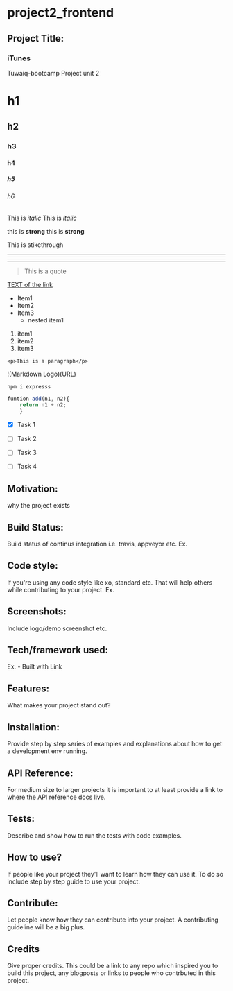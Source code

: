 # project2_frontend

## Project Title:
### iTunes
Tuwaiq-bootcamp
Project unit 2 

<!-- markdown -->
<!-- headings -->
# h1
## h2
### h3
#### h4
##### h5
###### h6
<!-- iralic -->
This is *italic*
This is _italic_
<!-- strong -->
this is **strong**
this is __strong__
<!-- stikethrough -->
This is ~~stikethrough~~
<!-- horizontal Rule -->
---
___
<!-- Blockqoute -->
> This is a quote

<!-- links -->
[TEXT of the link](URL)
<!-- UL -->
* Item1
* Item2
* Item3
    * nested item1
<!-- OL -->
1. item1
1. item2
1. item3
<!-- inline code block -->
`<p>This is a paragraph</p>`
<!-- Image -->
!(Markdown Logo)(URL)

<!-- GitHub markdown -->
<!-- code blocks 3 backtic-->
```
npm i expresss
```

```javascript
funtion add(n1, n2){
    return n1 + n2;
    }
```
<!-- tables -->


<!--  task lists -->
* [X] Task 1
* [ ] Task 2
* [ ] Task 3
* [ ] Task 4



## Motivation:
why the project exists

## Build Status:
Build status of continus integration i.e. travis, appveyor etc. Ex.

## Code style:
If you're using any code style like xo, standard etc. That will help others while contributing to your project. Ex.

## Screenshots:
Include logo/demo screenshot etc.

## Tech/framework used:
Ex. -
Built with
Link

## Features:
What makes your project stand out?

## Installation:
Provide step by step series of examples and explanations about how to get a development env running.

## API Reference:
For medium size to larger projects it is important to at least provide a link to where the API reference docs live.

## Tests:
Describe and show how to run the tests with code examples.

## How to use?
If people like your project they’ll want to learn how they can use it. To do so include step by step guide to use your project.

## Contribute:
Let people know how they can contribute into your project. A contributing guideline will be a big plus.

## Credits
Give proper credits. This could be a link to any repo which inspired you to build this project, any blogposts or links to people who contrbuted in this project.
